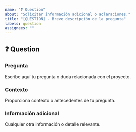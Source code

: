 ```yaml
---
name: "❓ Question"
about: "Solicitar información adicional o aclaraciones."
title: "[QUESTION] - Breve descripción de la pregunta"
labels: question
assignees: ""
---
```


## ❓ Question

### Pregunta
Escribe aquí tu pregunta o duda relacionada con el proyecto.

### Contexto
Proporciona contexto o antecedentes de tu pregunta.

### Información adicional
Cualquier otra información o detalle relevante.
